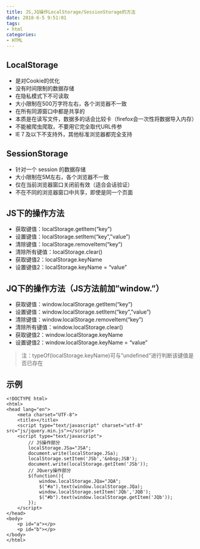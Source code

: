 ```yaml
---
title: JS,JQ操作LocalStorage/SessionStorage的方法
date: 2018-6-5 9:51:01
tags:
- html 
categories: 
- HTML 
---
```



## LocalStorage

- 是对Cookie的优化
- 没有时间限制的数据存储
- 在隐私模式下不可读取
- 大小限制在500万字符左右，各个浏览器不一致
- 在所有同源窗口中都是共享的
- 本质是在读写文件，数据多的话会比较卡（firefox会一次性将数据导入内存）
- 不能被爬虫爬取，不要用它完全取代URL传参
- IE７及以下不支持外，其他标准浏览器都完全支持

## SessionStorage

- 针对一个 session 的数据存储
- 大小限制在5M左右，各个浏览器不一致
- 仅在当前浏览器窗口关闭前有效（适合会话验证）
- 不在不同的浏览器窗口中共享，即使是同一个页面

## JS下的操作方法

- 获取键值：localStorage.getItem(“key”)
- 设置键值：localStorage.setItem(“key”,”value”)
- 清除键值：localStorage.removeItem(“key”)
- 清除所有键值：localStorage.clear()
- 获取键值2：localStorage.keyName
- 设置键值2：localStorage.keyName = “value”

## JQ下的操作方法（JS方法前加”window.”）

- 获取键值：window.localStorage.getItem(“key”)
- 设置键值：window.localStorage.setItem(“key”,”value”)
- 清除键值：window.localStorage.removeItem(“key”)
- 清除所有键值：window.localStorage.clear()
- 获取键值2：window.localStorage.keyName
- 设置键值2：window.localStorage.keyName = “value”

> 注：typeOf(localStorage.keyName)可与”undefined”进行判断该键值是否已存在
## 示例
```
<!DOCTYPE html>
<html>
<head lang="en">
    <meta charset="UTF-8">
    <title></title>
    <script type="text/javascript" charset="utf-8" src="js/jquery.min.js"></script>
    <script type="text/javascript">
        // JS操作部分
        localStorage.JSa="JSA";
        document.write(localStorage.JSa);
        localStorage.setItem('JSb','&nbsp;JSB');
        document.write(localStorage.getItem('JSb'));
        // JQuery操作部分
        $(function(){
            window.localStorage.JQa="JQA";
            $("#a").text(window.localStorage.JQa);
            window.localStorage.setItem('JQb','JQB');
            $("#b").text(window.localStorage.getItem('JQb'));
        });
    </script>
</head>
<body>
    <p id="a"></p>
    <p id="b"></p>
</body>
</html>
```
